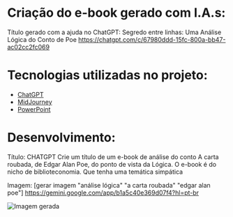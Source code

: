 # Criação do e-book gerado com I.A.s:

Título gerado com a ajuda no ChatGPT: Segredo entre linhas: Uma Análise Lógica do Conto de Poe
https://chatgpt.com/c/67980ddd-15fc-800a-bb47-ac02cc2fc069

# Tecnologias utilizadas no projeto:

- [ChatGPT](https://chat.openai.com/) 
- [MidJourney](https://www.midjourney.com/app/)
- [PowerPoint](https://www.microsoft.com/en/microsoft-365/powerpoint)

# Desenvolvimento:
Título:
CHATGPT
Crie um título de um e-book de análise do conto A carta roubada, de Edgar Alan Poe, do ponto de vista da Lógica. O e-book é do nicho de biblioteconomia. Que tenha uma temática simpática

Imagem:
[gerar imagem "análise lógica" "a carta roubada" "edgar alan poe"]
https://gemini.google.com/app/b1a5c40e369d07f4?hl=pt-br

<img src="https://lh3.googleusercontent.com/gg/AJxt1KOO1k38pgWs6yDyIqGbB1uX9TW8c3a2VJrPUinMzbt3IHpfL9cclWOJILn59kE8a94qJ1iOZAqYxyOk-GZ82Is8MQkfSi0IcSmTYB9j5iDIYllJ3ri0hiq49oYGbW-_UVSGf_YdjRdfdAHHsOhESu1MQMgp1QbZmHGWkF-TrAHRpaB5io2i" alt="Imagem gerada">
